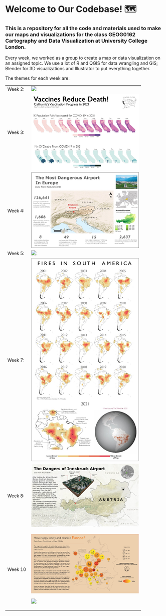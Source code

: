 # Welcome to Our Codebase! 🗺

### This is a repository for all the code and materials used to make our maps and visualizations for the class GEOG0162 Cartography and Data Visualization at University College London.

Every week, we worked as a group to create a map or data visualization
on an assigned topic. We use a lot of R and QGIS for data wrangling and
GIS; Blender for 3D visualizations and Illustrator to put everything
together.

The themes for each week are:

<table style="width:86%;">
<colgroup>
<col style="width: 15%" />
<col style="width: 70%" />
</colgroup>
<tbody>
<tr class="odd">
<td>Week 2:</td>
<td><img src="images/lizzyline_dark_final.jpg" /></td>
</tr>
<tr class="even">
<td>Week 3:</td>
<td><img src="images/map_final.jpg" /></td>
</tr>
<tr class="odd">
<td>Week 4:</td>
<td><img src="images/week5final.jpg" /></td>
</tr>
<tr class="even">
<td>Week 5:</td>
<td><img src="images/finalmapweek6.jpg" /></td>
</tr>
<tr class="odd">
<td>Week 7:</td>
<td><img src="images/final_still.jpg" /></td>
</tr>
<tr class="even">
<td>Week 8:</td>
<td><img src="images/Picture%201.jpg" /></td>
</tr>
<tr class="odd">
<td>Week 10</td>
<td><p><img src="images/map_still.jpg" /></p>
<p><img src="Screenshot%202023-03-30%20at%2008.57.45.png" /></p></td>
</tr>
</tbody>
</table>
